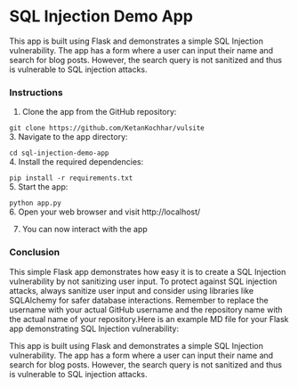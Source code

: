 # SQL Injection Demo App
This app is built using Flask and demonstrates a simple SQL Injection vulnerability. The app has a form where a user can input their name and search for blog posts. However, the search query is not sanitized and thus is vulnerable to SQL injection attacks.

### Instructions
1. Clone the app from the GitHub repository:

```git clone https://github.com/KetanKochhar/vulsite```<br>
3. Navigate to the app directory:

```cd sql-injection-demo-app```<br>
4. Install the required dependencies:

```pip install -r requirements.txt```<br>
5. Start the app:

```python app.py```<br>
6. Open your web browser and visit http://localhost/

7. You can now interact with the app 

### Conclusion
This simple Flask app demonstrates how easy it is to create a SQL Injection vulnerability by not sanitizing user input. To protect against SQL injection attacks, always sanitize user input and consider using libraries like SQLAlchemy for safer database interactions.
Remember to replace the username with your actual GitHub username and the repository name with the actual name of your repository.Here is an example MD file for your Flask app demonstrating SQL Injection vulnerability:

This app is built using Flask and demonstrates a simple SQL Injection vulnerability. The app has a form where a user can input their name and search for blog posts. However, the search query is not sanitized and thus is vulnerable to SQL injection attacks.
